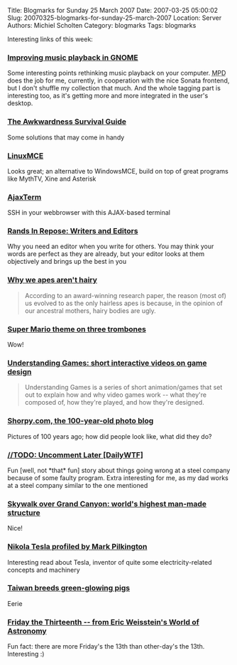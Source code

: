 Title: Blogmarks for Sunday 25 March 2007
Date: 2007-03-25 05:00:02
Slug: 20070325-blogmarks-for-sunday-25-march-2007
Location: Server
Authors: Michiel Scholten
Category: blogmarks
Tags: blogmarks

<p>Interesting links of this week:</p>
<h3><a href="http://lurgy.wordpress.com/2007/03/13/a-better-music-player-for-gnome-12/">Improving music playback in GNOME</a></h3>
<p>Some interesting points rethinking music playback on your computer. <acronym title="Music Player Daemon">MPD</acronym> does the job for me, currently, in cooperation with the nice Sonata frontend, but I don't shuffle my collection that much. And the whole tagging part is interesting too, as it's getting more and more integrated in the user's desktop.</p>
<h3><a href="http://www.somethingawful.com/d/news/awkwardness-survival-guide.php">The Awkwardness Survival Guide</a></h3>
<p>Some solutions that may come in handy</p>
<h3><a href="http://linuxmce.com/">LinuxMCE</a></h3>
<p>Looks great; an alternative to WindowsMCE, build on top of great programs like MythTV, Xine and Asterisk</p>
<h3><a href="http://antony.lesuisse.org/qweb/trac/wiki/AjaxTerm">AjaxTerm</a></h3>
<p>SSH in your webbrowser with this AJAX-based terminal</p>
<h3><a href="http://www.randsinrepose.com/archives/2007/03/16/writers_and_editors.html">Rands In Repose: Writers and Editors</a></h3>
<p>Why you need an editor when you write for others. You may think your words are perfect as they are already, but your editor looks at them objectively and brings up the best in you</p>
<h3><a href="http://www.boingboing.net/2007/03/20/why_we_apes_arent_ha.html">Why we apes aren't hairy</a></h3>
<blockquote><p>According to an award-winning research paper, the reason (most of) us evolved to as the only hairless apes is because, in the opinion of our ancestral mothers, hairy bodies are ugly.</p></blockquote>
<h3><a href="http://www.boingboing.net/2007/03/21/super_mario_theme_on.html">Super Mario theme on three trombones</a></h3>
<p>Wow!</p>
<h3><a href="http://www.boingboing.net/2007/03/21/understanding_games_.html">Understanding Games: short interactive videos on game design</a></h3>
<blockquote><p>Understanding Games is a series of short animation/games that set out to explain how and why video games work -- what they're composed of, how they're played, and how they're designed.</p></blockquote>
<h3><a href="http://www.boingboing.net/2007/03/21/shorpycom_the_100yea.html">Shorpy.com, the 100-year-old photo blog</a></h3>
<p>Pictures of 100 years ago; how did people look like, what did they do?</p>
<h3><a href="http://worsethanfailure.com/Articles/_0x2f__0x2f_TODO_0x3a__Uncomment_Later.aspx">//TODO: Uncomment Later [DailyWTF]</a></h3>
<p>Fun [well, not *that* fun] story about things going wrong at a steel company because of some faulty program. Extra interesting for me, as my dad works at a steel company similar to the one mentioned</p>
<h3><a href="http://www.boingboing.net/2007/03/21/skywalk_over_grand_c.html">Skywalk over Grand Canyon: world's highest man-made structure</a></h3>
<p>Nice!</p>
<h3><a href="http://www.boingboing.net/2007/03/21/nikola_tesla_profile.html">Nikola Tesla profiled by Mark Pilkington</a></h3>
<p>Interesting read about Tesla, inventor of quite some electricity-related concepts and machinery</p>
<h3><a href="http://news.bbc.co.uk/2/hi/asia-pacific/4605202.stm">Taiwan breeds green-glowing pigs</a></h3>
<p>Eerie</p>
<h3><a href="http://scienceworld.wolfram.com/astronomy/FridaytheThirteenth.html">Friday the Thirteenth -- from Eric Weisstein's World of Astronomy</a></h3>
<p>Fun fact: there are more Friday's the 13th than other-day's the 13th. Interesting :)</p>

